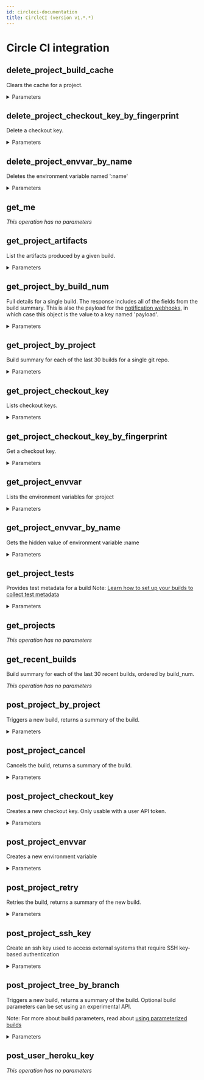 ```yaml
---
id: circleci-documentation
title: CircleCI (version v1.*.*)
---
```


# Circle CI integration

## delete_project_build_cache

Clears the cache for a project.


<details><summary>Parameters</summary>

#### project (required)

XXXXXXXXX


**Type:** string

#### username (required)

XXXXXXXXX


**Type:** string

</details>

## delete_project_checkout_key_by_fingerprint

Delete a checkout key.


<details><summary>Parameters</summary>

#### fingerprint (required)

XXXXXXXXXX


**Type:** string

#### project (required)

XXXXXXXXX


**Type:** string

#### username (required)

XXXXXXXXX


**Type:** string

</details>

## delete_project_envvar_by_name

Deletes the environment variable named ':name'


<details><summary>Parameters</summary>

#### name (required)

XXXXXXXXXX


**Type:** string

#### project (required)

XXXXXXXXX


**Type:** string

#### username (required)

XXXXXXXXX


**Type:** string

</details>

## get_me



*This operation has no parameters*

## get_project_artifacts

List the artifacts produced by a given build.


<details><summary>Parameters</summary>

#### build_num (required)

XXXXXXXXXX


**Type:** integer

#### project (required)

XXXXXXXXX


**Type:** string

#### username (required)

XXXXXXXXX


**Type:** string

</details>

## get_project_by_build_num

Full details for a single build. The response includes all of the fields from the build summary.
This is also the payload for the [notification webhooks](/docs/configuration/#notify), in which case this object is the value to a key named 'payload'.


<details><summary>Parameters</summary>

#### build_num (required)

XXXXXXXXXX


**Type:** integer

#### project (required)

XXXXXXXXX


**Type:** string

#### username (required)

XXXXXXXXX


**Type:** string

</details>

## get_project_by_project

Build summary for each of the last 30 builds for a single git repo.


<details><summary>Parameters</summary>

#### project (required)

XXXXXXXXX


**Type:** string

#### username (required)

XXXXXXXXX


**Type:** string

#### filter

Restricts which builds are returned.
Set to "completed", "successful", "failed", "running", or defaults to no filter.


**Type:** string

**Potential values:** completed, successful, failed, running

#### limit

The number of builds to return. Maximum 100, defaults to 30.


**Type:** integer

#### offset

The API returns builds starting from this offset, defaults to 0.


**Type:** integer

</details>

## get_project_checkout_key

Lists checkout keys.


<details><summary>Parameters</summary>

#### project (required)

XXXXXXXXX


**Type:** string

#### username (required)

XXXXXXXXX


**Type:** string

</details>

## get_project_checkout_key_by_fingerprint

Get a checkout key.


<details><summary>Parameters</summary>

#### fingerprint (required)

XXXXXXXXXX


**Type:** string

#### project (required)

XXXXXXXXX


**Type:** string

#### username (required)

XXXXXXXXX


**Type:** string

</details>

## get_project_envvar

Lists the environment variables for :project


<details><summary>Parameters</summary>

#### project (required)

XXXXXXXXX


**Type:** string

#### username (required)

XXXXXXXXX


**Type:** string

</details>

## get_project_envvar_by_name

Gets the hidden value of environment variable :name


<details><summary>Parameters</summary>

#### name (required)

XXXXXXXXXX


**Type:** string

#### project (required)

XXXXXXXXX


**Type:** string

#### username (required)

XXXXXXXXX


**Type:** string

</details>

## get_project_tests

Provides test metadata for a build
Note: [Learn how to set up your builds to collect test metadata](https://circleci.com/docs/test-metadata/)


<details><summary>Parameters</summary>

#### build_num (required)

XXXXXXXXXX


**Type:** integer

#### project (required)

XXXXXXXXX


**Type:** string

#### username (required)

XXXXXXXXX


**Type:** string

</details>

## get_projects



*This operation has no parameters*

## get_recent_builds

Build summary for each of the last 30 recent builds, ordered by build_num.


*This operation has no parameters*

## post_project_by_project

Triggers a new build, returns a summary of the build.


<details><summary>Parameters</summary>

#### project (required)

XXXXXXXXX


**Type:** string

#### username (required)

XXXXXXXXX


**Type:** string

#### $body

**Type:** object

</details>

## post_project_cancel

Cancels the build, returns a summary of the build.


<details><summary>Parameters</summary>

#### build_num (required)

XXXXXXXXXX


**Type:** integer

#### project (required)

XXXXXXXXX


**Type:** string

#### username (required)

XXXXXXXXX


**Type:** string

</details>

## post_project_checkout_key

Creates a new checkout key.
Only usable with a user API token.


<details><summary>Parameters</summary>

#### project (required)

XXXXXXXXX


**Type:** string

#### username (required)

XXXXXXXXX


**Type:** string

#### $body

The type of key to create. Can be 'deploy-key' or 'github-user-key'.


**Type:** string

**Potential values:** deploy-key, github-user-key

</details>

## post_project_envvar

Creates a new environment variable


<details><summary>Parameters</summary>

#### project (required)

XXXXXXXXX


**Type:** string

#### username (required)

XXXXXXXXX


**Type:** string

</details>

## post_project_retry

Retries the build, returns a summary of the new build.


<details><summary>Parameters</summary>

#### build_num (required)

XXXXXXXXXX


**Type:** integer

#### project (required)

XXXXXXXXX


**Type:** string

#### username (required)

XXXXXXXXX


**Type:** string

</details>

## post_project_ssh_key

Create an ssh key used to access external systems that require SSH key-based authentication


<details><summary>Parameters</summary>

#### Content-Type (required)

**Type:** string

**Potential values:** application/json

#### project (required)

XXXXXXXXX


**Type:** string

#### username (required)

XXXXXXXXX


**Type:** string

#### $body

**Type:** object

</details>

## post_project_tree_by_branch

Triggers a new build, returns a summary of the build.
Optional build parameters can be set using an experimental API.

Note: For more about build parameters, read about [using parameterized builds](https://circleci.com/docs/parameterized-builds/)


<details><summary>Parameters</summary>

#### branch (required)

The branch name should be url-encoded.


**Type:** string

#### project (required)

XXXXXXXXX


**Type:** string

#### username (required)

XXXXXXXXX


**Type:** string

#### $body

**Type:** object

</details>

## post_user_heroku_key



*This operation has no parameters*

